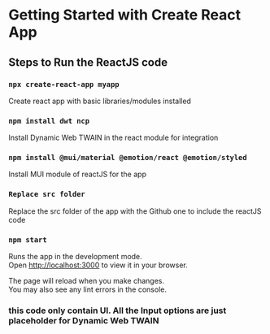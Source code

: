 # Getting Started with Create React App

## Steps to Run the ReactJS code

### `npx create-react-app myapp`

Create react app with basic libraries/modules installed

### `npm install dwt ncp`

Install Dynamic Web TWAIN in the react module for integration

### `npm install @mui/material @emotion/react @emotion/styled`

Install MUI module of reactJS for the app

### `Replace src folder`

Replace the src folder of the app with the Github one to include the reactJS code 

### `npm start`

Runs the app in the development mode.\
Open [http://localhost:3000](http://localhost:3000) to view it in your browser.

The page will reload when you make changes.\
You may also see any lint errors in the console.

### this code only contain UI. All the Input options are just placeholder for Dynamic Web TWAIN